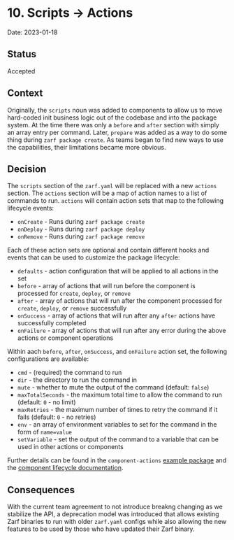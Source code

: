 # 10. Scripts -> Actions

Date: 2023-01-18

## Status

Accepted

## Context

Originally, the `scripts` noun was added to components to allow us to move hard-coded init business logic out of the codebase and into the package system. At the time there was only a `before` and `after` section with simply an array entry per command. Later, `prepare` was added as a way to do some thing during `zarf package create`. As teams began to find new ways to use the capabilities, their limitations became more obvious.

## Decision

The `scripts` section of the `zarf.yaml` will be replaced with a new `actions` section. The `actions` section will be a map of action names to a list of commands to run. `actions` will contain action sets that map to the following lifecycle events:

- `onCreate` - Runs during `zarf package create`
- `onDeploy` - Runs during `zarf package deploy`
- `onRemove` - Runs during `zarf package remove`

Each of these action sets are optional and contain different hooks and events that can be used to customize the package lifecycle:

- `defaults` - action configuration that will be applied to all actions in the set
- `before` - array of actions that will run before the component is processed for `create`, `deploy`, or `remove`
- `after` - array of actions that will run after the component processed for `create`, `deploy`, or `remove` successfully
- `onSuccess` - array of actions that will run after any `after` actions have successfully completed
- `onFailure` - array of actions that will run after any error during the above actions or component operations

Within aach `before`, `after`, `onSuccess`, and `onFailure` action set, the following configurations are available:

- `cmd` - (required) the command to run
- `dir` - the directory to run the command in
- `mute` - whether to mute the output of the command (default: `false`)
- `maxTotalSeconds` - the maximum total time to allow the command to run (default: `0` - no limit)
- `maxRetries` - the maximum number of times to retry the command if it fails (default: `0` - no retries)
- `env` - an array of environment variables to set for the command in the form of `name=value`
- `setVariable` - set the output of the command to a variable that can be used in other actions or components

Further details can be found in the `component-actions` [example package](../examples/component-actions/README.md) and the [component lifecycle documentation](../docs/4-user-guide/4-package-command-lifecycle.md).

## Consequences

With the current team agreement to not introduce breakng changing as we stabilize the API, a deprecation model was introduced that allows existing Zarf binaries to run with older `zarf.yaml` configs while also allowing the new features to be used by those who have updated their Zarf binary.
